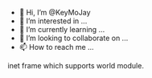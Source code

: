 - 👋 Hi, I’m @KeyMoJay
- 👀 I’m interested in ...
- 🌱 I’m currently learning ...
- 💞️ I’m looking to collaborate on ...
- 📫 How to reach me ...

<!---
KeyMoJay/KeyMoJay is a ✨ special ✨ repository because its `README.md` (this file) appears on your GitHub profile.
You can click the Preview link to take a look at your changes.
--->

inet frame which supports world module.
